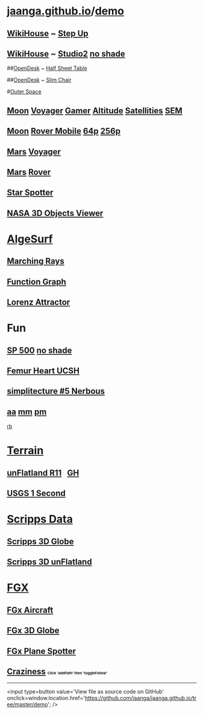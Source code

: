 [jaanga.github.io]( http://jaanga.github.io/ )/[demo]( http://jaanga.github.io/demo/ )
===
<span style=display:none; >[View as web page]( http://jaanga.github.io/demo/ "View file as a web page." ) </span>

## [WikiHouse]( http://wikihouse.github.io/viewer-experiments/ ) ~ [Step Up]( http://wikihouse.github.io/viewer-experiments/display-wikihouse-stepup1/display-wikihouse-stepup1-r2-phone.html )

## [WikiHouse]( http://wikihouse.github.io/viewer-experiments/ ) ~ [Studio2]( http://wikihouse.github.io/viewer-experiments/display-wikihouse-studio2/latest/index.html ) [no shade]( http://wikihouse.github.io/viewer-experiments/display-wikihouse-studio2/latest/index.html#intelhd )


##[OpenDesk]( http://opendesk.github.io/design-playground/ ) ~ [Half Sheet Table]( http://opendesk.github.io/design-playground/opendesk-half-sheet-table/latest/ )

##[OpenDesk]( http://opendesk.github.io/design-playground/ ) ~ [Slim Chair]( http://opendesk.github.io/design-playground/opendesk-slim-chair/latest/ )

#[Outer Space]( http://jaanga.github.io/outer-space/ )

## [Moon]( http://jaanga.github.io/moon/ ) [Voyager]( http://jaanga.github.io/moon/voyager/ ) [Gamer]( http://jaanga.github.io/moon/voyager/gamer/dev/ ) [Altitude]( http://jaanga.github.io/moon/voyager/altitude/dev/ ) [Satellities]( http://jaanga.github.io/moon/voyager/satellites/dev/ ) [SEM]( http://jaanga.github.io/moon/voyager/sun-earth-moon/dev/ )

## [Moon]( http://jaanga.github.io/moon ) [Rover Mobile]( http://jaanga.github.io/moon/rover-mobile/dev/ ) [64p]( http://jaanga.github.io/moon/rover-64p/dev/ ) [256p]( http://jaanga.github.io/moon/rover-256p/dev/ ) 

## [Mars]( http://jaanga.github.io/mars/ ) [Voyager]( http://jaanga.github.io/mars/voyager/gamer/dev/ )

## [Mars]( http://jaanga.github.io/mars/ ) [Rover]( http://jaanga.github.io/mars/rover/128p/dev/ )

## [Star Spotter]( http://jaanga.github.io/outer-space/star-spotter/dev/ )

## [NASA 3D Objects Viewer]( http://jaanga.github.io/outer-space/nasa-3d-objects-viewer/dev/ )


# [AlgeSurf]( http://jaanga.github.io/algesurf/home-page/r3/index.html )

## [Marching Rays]( http://jaanga.github.io/algesurf/ray-marching/dev/ )

## [Function Graph]( http://jaanga.github.io/algesurf/function-graph/latest/ )

## [Lorenz Attractor]( http://jaanga.github.io/algesurf/chaotic-maps/lorenz-attractor/r2/lorenz-attractor.html )

# Fun

## [SP 500]( http://jaanga.github.io/sp500/dev/index.html ) [no shade]( http://jaanga.github.io/sp500/dev/index.html#intelhd )
## [Femur Heart UCSH]( http://theo-armour.github.io/ucsf/ )
## [simplitecture #5 Nerbous]( http://atechathon.github.io/simplitechture/simplitechture-05-nerbous.html )

## [aa]( http://jaanga.github.io/demo/aa/ ) [mm]( http://jaanga.github.io/demo/mm/ ) [pm]( http://jaanga.github.io/demo/pm/ )  
[rb]( http://jaanga.github.io/demo/rb/shower-the-monkey/shower-the-monkey-r1.html )

# [Terrain]( http://jaanga.github.io/terrain-viewer/readme-reader.html )

## [unFlatland R11]( http://jaanga.github.io/terrain-viewer/un-flatland/latest/ ) &nbsp; [GH]( https://github.com/jaanga/terrain-viewer/tree/gh-pages/un-flatland )
## [USGS 1 Second]( http://jaanga.github.io/terrain-usgs-viewers/png-usgs-viewer-3d-unflatland/latest/ )

# [Scripps Data]( http://topex.ucsd.edu/index.html )

## [Scripps 3D Globe]( http://jaanga.github.io/terrain-srtm30-plus-viewers/png-tms7-viewer-3d-globe-low/latest/ )
## [Scripps 3D unFlatland]( http://jaanga.github.io/terrain-srtm30-plus-viewers/png-tms7-viewer-3d-unflatland-features/latest/ )


# [FGX]( http://fgx.github.io/ )
## [FGx Aircraft]( http://fgx.github.io/fgx-aircraft-overview/latest/ )
## [FGx 3D Globe]( http://fgx.github.io/fgx-globe/fgx-globe-r5/index.html )
## [FGx Plane Spotter]( http://jaanga.github.io/fgx-plane-spotter/latest/ ) 
## [Craziness]( http://jaanga.github.io/terrain-viewer/un-flatland/r11/un-flatland-r11-debug.html ) <span style=font-size:7pt; >Click 'addPath' then 'toggleFollow'</span>

---
<!--
#[Art Scott Orbit Thingy]( http://theo-armour.github.io/explayrimental/art-scott/art-scott-orbit-thingy.html )

## [Drawing on HeightMap]( http://jaanga.github.io/cookbook/drawing-on-heightmap/drawing-on-heightmap.html )
##[Array of Cubes Riding Sin Wave]( http://theo-armour.github.io/explayrimental/tumblrs/2014-11-27-2d-array-cubes-sin-wave.html )

-->

<input type=button value='View file as source code on GitHub' onclick=window.location.href='https://github.com/jaanga/jaanga.github.io/tree/master/demo'; />
